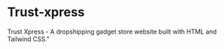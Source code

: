 # Trust-xpress
Trust Xpress - A dropshipping gadget store website built with HTML and Tailwind CSS.”

